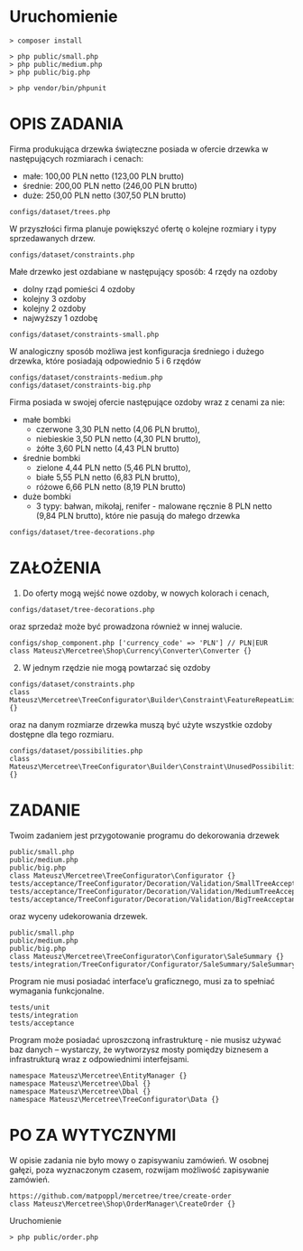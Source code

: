 # Uruchomienie
```
> composer install
```
```
> php public/small.php
> php public/medium.php
> php public/big.php
```
```
> php vendor/bin/phpunit
```

# OPIS ZADANIA
Firma produkująca drzewka świąteczne posiada w ofercie drzewka w następujących rozmiarach i cenach:
- małe: 100,00 PLN netto (123,00 PLN brutto)
- średnie: 200,00 PLN netto (246,00 PLN brutto)
- duże: 250,00 PLN netto (307,50 PLN brutto)
```
configs/dataset/trees.php
```
W przyszłości firma planuje powiększyć ofertę o kolejne rozmiary i typy sprzedawanych drzew.
```
configs/dataset/constraints.php
```
Małe drzewko jest ozdabiane w następujący sposób: 4 rzędy na ozdoby
- dolny rząd pomieści 4 ozdoby
- kolejny 3 ozdoby
- kolejny 2 ozdoby
- najwyższy 1 ozdobę

```
configs/dataset/constraints-small.php
```
W analogiczny sposób możliwa jest konfiguracja średniego i dużego drzewka, które
posiadają odpowiednio 5 i 6 rzędów
```
configs/dataset/constraints-medium.php
configs/dataset/constraints-big.php
```
Firma posiada w swojej ofercie następujące ozdoby wraz z cenami za nie:
- małe bombki
  - czerwone 3,30 PLN netto (4,06 PLN brutto),
  - niebieskie 3,50 PLN netto (4,30 PLN brutto),
  - żółte 3,60 PLN netto (4,43 PLN brutto)
- średnie bombki
  - zielone 4,44 PLN netto (5,46 PLN brutto),
  - białe 5,55 PLN netto (6,83 PLN brutto),
  - różowe 6,66 PLN netto (8,19 PLN brutto)
- duże bombki
  - 3 typy: bałwan, mikołaj, renifer - malowane ręcznie 8 PLN netto (9,84 PLN brutto), które nie pasują do małego drzewka
```
configs/dataset/tree-decorations.php
```

# ZAŁOŻENIA
1. Do oferty mogą wejść nowe ozdoby, w nowych kolorach i cenach,
```
configs/dataset/tree-decorations.php
```
oraz sprzedaż może być prowadzona również w innej walucie.
```
configs/shop_component.php ['currency_code' => 'PLN'] // PLN|EUR
class Mateusz\Mercetree\Shop\Currency\Converter\Converter {}
```
2. W jednym rzędzie nie mogą powtarzać się ozdoby
```
configs/dataset/constraints.php
class Mateusz\Mercetree\TreeConfigurator\Builder\Constraint\FeatureRepeatLimit {}
```
oraz na danym rozmiarze drzewka muszą być użyte wszystkie ozdoby dostępne dla tego rozmiaru.

```
configs/dataset/possibilities.php
class Mateusz\Mercetree\TreeConfigurator\Builder\Constraint\UnusedPossibilities {}
```

# ZADANIE
Twoim zadaniem jest przygotowanie programu do dekorowania drzewek

```
public/small.php
public/medium.php
public/big.php
class Mateusz\Mercetree\TreeConfigurator\Configurator {}
tests/acceptance/TreeConfigurator/Decoration/Validation/SmallTreeAcceptanceTest.php
tests/acceptance/TreeConfigurator/Decoration/Validation/MediumTreeAcceptanceTest.php
tests/acceptance/TreeConfigurator/Decoration/Validation/BigTreeAcceptanceTest.php
```
oraz wyceny udekorowania drzewek.
```
public/small.php
public/medium.php
public/big.php
class Mateusz\Mercetree\TreeConfigurator\Configurator\SaleSummary {}
tests/integration/TreeConfigurator/Configurator/SaleSummary/SaleSummaryTest.php
```

Program nie musi posiadać interface’u graficznego, musi za to spełniać wymagania funkcjonalne.
```
tests/unit
tests/integration
tests/acceptance
```
Program może posiadać uproszczoną infrastrukturę - nie musisz używać baz danych – wystarczy, że wytworzysz mosty pomiędzy biznesem a infrastrukturą wraz z odpowiednimi interfejsami.
```
namespace Mateusz\Mercetree\EntityManager {}
namespace Mateusz\Mercetree\Dbal {}
namespace Mateusz\Mercetree\Dbal {}
namespace Mateusz\Mercetree\TreeConfigurator\Data {}
```
# PO ZA WYTYCZNYMI
W opisie zadania nie było mowy o zapisywaniu zamówień.
W osobnej gałęzi, poza wyznaczonym czasem, rozwijam możliwość zapisywanie zamówień.
```
https://github.com/matpoppl/mercetree/tree/create-order
class Mateusz\Mercetree\Shop\OrderManager\CreateOrder {}
```
Uruchomienie
```
> php public/order.php
```
